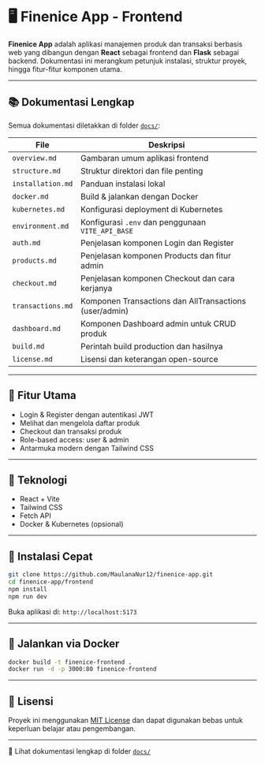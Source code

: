 # 🖥️ Finenice App - Frontend

**Finenice App** adalah aplikasi manajemen produk dan transaksi berbasis web yang dibangun dengan **React** sebagai frontend dan **Flask** sebagai backend. Dokumentasi ini merangkum petunjuk instalasi, struktur proyek, hingga fitur-fitur komponen utama.

---

## 📚 Dokumentasi Lengkap

Semua dokumentasi diletakkan di folder [`docs/`](./docs):

| File              | Deskripsi                                              |
| ----------------- | ------------------------------------------------------ |
| `overview.md`     | Gambaran umum aplikasi frontend                        |
| `structure.md`    | Struktur direktori dan file penting                    |
| `installation.md` | Panduan instalasi lokal                                |
| `docker.md`       | Build & jalankan dengan Docker                         |
| `kubernetes.md`   | Konfigurasi deployment di Kubernetes                   |
| `environment.md`  | Konfigurasi `.env` dan penggunaan `VITE_API_BASE`      |
| `auth.md`         | Penjelasan komponen Login dan Register                 |
| `products.md`     | Penjelasan komponen Products dan fitur admin           |
| `checkout.md`     | Penjelasan komponen Checkout dan cara kerjanya         |
| `transactions.md` | Komponen Transactions dan AllTransactions (user/admin) |
| `dashboard.md`    | Komponen Dashboard admin untuk CRUD produk             |
| `build.md`        | Perintah build production dan hasilnya                 |
| `license.md`      | Lisensi dan keterangan open-source                     |

---

## 🚀 Fitur Utama

* Login & Register dengan autentikasi JWT
* Melihat dan mengelola daftar produk
* Checkout dan transaksi produk
* Role-based access: user & admin
* Antarmuka modern dengan Tailwind CSS

---

## 🧰 Teknologi

* React + Vite
* Tailwind CSS
* Fetch API
* Docker & Kubernetes (opsional)

---

## 🔧 Instalasi Cepat

```bash
git clone https://github.com/MaulanaNur12/finenice-app.git
cd finenice-app/frontend
npm install
npm run dev
```

Buka aplikasi di: `http://localhost:5173`

---

## 🐳 Jalankan via Docker

```bash
docker build -t finenice-frontend .
docker run -d -p 3000:80 finenice-frontend
```

---

## 📄 Lisensi

Proyek ini menggunakan [MIT License](./docs/license.md) dan dapat digunakan bebas untuk keperluan belajar atau pengembangan.

---

📁 Lihat dokumentasi lengkap di folder [`docs/`](./docs)
